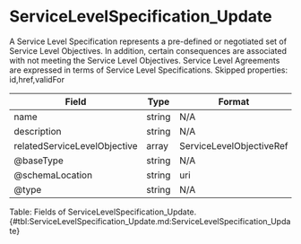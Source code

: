 <!--
    ATTENTION: This file was generated via gradle!
               Do NOT manually edit this file! Any such changes will be overwritten!
-->

# ServiceLevelSpecification_Update

A Service Level Specification represents a pre-defined or negotiated set of Service Level 
Objectives.
In addition, certain consequences are associated with not meeting the Service Level 
Objectives.
Service Level Agreements are expressed in terms of Service Level Specifications.
Skipped properties: id,href,validFor

| Field | Type | Format | Required |
|-------|---|--------|---|
| name | string | N/A | No |
| description | string | N/A | No |
| relatedServiceLevelObjective | array | ServiceLevelObjectiveRef | No |
| \@baseType | string | N/A | No |
| \@schemaLocation | string | uri | No |
| \@type | string | N/A | No |

Table: Fields of ServiceLevelSpecification_Update. {#tbl:ServiceLevelSpecification_Update.md:ServiceLevelSpecification_Update}
